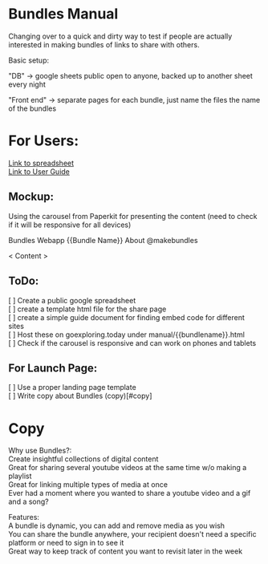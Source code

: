 
# Bundles Manual

Changing over to a quick and dirty way to test if people are actually interested in making bundles of links to share with others. 

Basic setup:

"DB" -> google sheets public open to anyone, backed up to another sheet every night

"Front end" -> separate pages for each bundle, just name the files the name of the bundles


# For Users:
[Link to spreadsheet](https://docs.google.com/spreadsheets/d/1pM_jD-7SX7MRxU93OW1rdY-OL3RLxbQr2wK5zZpprGQ/edit?usp=sharing)  
[Link to User Guide](https://medium.com/@matthamlin/bundles-manual-user-guide-dd53ae49a5cd#.wpenyqftq)


Mockup:
-------
Using the carousel from Paperkit for presenting the content (need to check if it will be responsive for all devices)

Bundles Webapp                 {{Bundle Name}}           About @makebundles

<                                Content                                  >


ToDo:
-----
[ ] Create a public google spreadsheet  
[ ] create a template html file for the share page  
[ ] create a simple guide document for finding embed code for different sites  
[ ] Host these on goexploring.today under manual/{{bundlename}}.html  
[ ] Check if the carousel is responsive and can work on phones and tablets  

For Launch Page:
----------------
[ ] Use a proper landing page template  
[ ] Write copy about Bundles (copy)[#copy]  


# Copy

Why use Bundles?:  
  Create insightful collections of digital content  
  Great for sharing several youtube videos at the same time w/o making a playlist  
  Great for linking multiple types of media at once  
    Ever had a moment where you wanted to share a youtube video and a gif and a song?   
 
Features:  
  A bundle is dynamic, you can add and remove media as you wish  
  You can share the bundle anywhere, your recipient doesn't need a specific platform or need to sign in to see it  
  Great way to keep track of content you want to revisit later in the week  
  



  